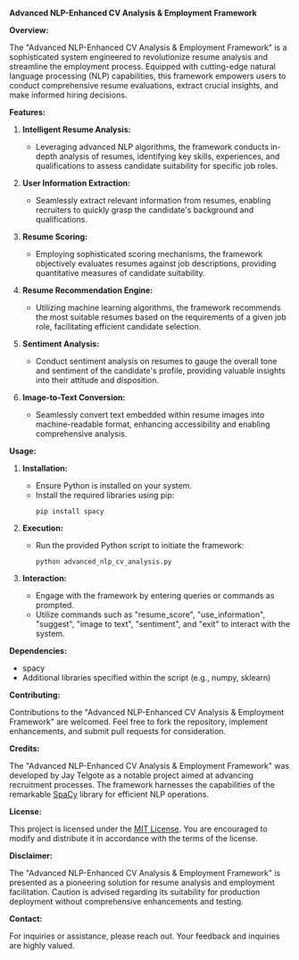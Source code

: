 **Advanced NLP-Enhanced CV Analysis & Employment Framework**

**Overview:**

The "Advanced NLP-Enhanced CV Analysis & Employment Framework" is a sophisticated system engineered to revolutionize resume analysis and streamline the employment process. Equipped with cutting-edge natural language processing (NLP) capabilities, this framework empowers users to conduct comprehensive resume evaluations, extract crucial insights, and make informed hiring decisions.

**Features:**

1. **Intelligent Resume Analysis:**
   - Leveraging advanced NLP algorithms, the framework conducts in-depth analysis of resumes, identifying key skills, experiences, and qualifications to assess candidate suitability for specific job roles.

2. **User Information Extraction:**
   - Seamlessly extract relevant information from resumes, enabling recruiters to quickly grasp the candidate's background and qualifications.

3. **Resume Scoring:**
   - Employing sophisticated scoring mechanisms, the framework objectively evaluates resumes against job descriptions, providing quantitative measures of candidate suitability.

4. **Resume Recommendation Engine:**
   - Utilizing machine learning algorithms, the framework recommends the most suitable resumes based on the requirements of a given job role, facilitating efficient candidate selection.

5. **Sentiment Analysis:**
   - Conduct sentiment analysis on resumes to gauge the overall tone and sentiment of the candidate's profile, providing valuable insights into their attitude and disposition.

6. **Image-to-Text Conversion:**
   - Seamlessly convert text embedded within resume images into machine-readable format, enhancing accessibility and enabling comprehensive analysis.

**Usage:**

1. **Installation:**
   - Ensure Python is installed on your system.
   - Install the required libraries using pip:
     ```
     pip install spacy
     ```

2. **Execution:**
   - Run the provided Python script to initiate the framework:
     ```
     python advanced_nlp_cv_analysis.py
     ```

3. **Interaction:**
   - Engage with the framework by entering queries or commands as prompted.
   - Utilize commands such as "resume_score", "use_information", "suggest", "image to text", "sentiment", and "exit" to interact with the system.

**Dependencies:**
- spacy
- Additional libraries specified within the script (e.g., numpy, sklearn)

**Contributing:**

Contributions to the "Advanced NLP-Enhanced CV Analysis & Employment Framework" are welcomed. Feel free to fork the repository, implement enhancements, and submit pull requests for consideration.

**Credits:**

The "Advanced NLP-Enhanced CV Analysis & Employment Framework" was developed by Jay Telgote as a notable project aimed at advancing recruitment processes. The framework harnesses the capabilities of the remarkable [SpaCy](https://spacy.io/) library for efficient NLP operations.

**License:**

This project is licensed under the [MIT License](https://opensource.org/licenses/MIT). You are encouraged to modify and distribute it in accordance with the terms of the license.

**Disclaimer:**

The "Advanced NLP-Enhanced CV Analysis & Employment Framework" is presented as a pioneering solution for resume analysis and employment facilitation. Caution is advised regarding its suitability for production deployment without comprehensive enhancements and testing.

**Contact:**

For inquiries or assistance, please reach out. Your feedback and inquiries are highly valued.
